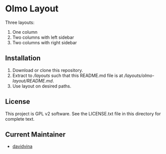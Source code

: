 Olmo Layout
===
Three layouts:
1. One column
2. Two columns with left sidebar
2. Two columns with right sidebar


Installation
------------

1. Download or clone this repository.
2. Extract to */layouts* such that this README.md file is at */layouts/olmo-layout/README.md*.
3. Use layout on desired paths.

License
-------

This project is GPL v2 software. See the LICENSE.txt file in this directory for complete text.

Current Maintainer
-------------------

* [davidvina](https://github.com/davidvina)
